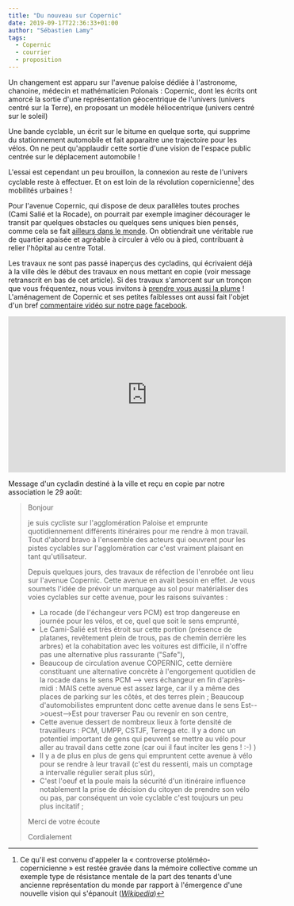 ```yaml
---
title: "Du nouveau sur Copernic"
date: 2019-09-17T22:36:33+01:00
author: "Sébastien Lamy"
tags:
  - Copernic
  - courrier
  - proposition
---
```


 
Un changement est apparu sur l'avenue paloise dédiée à l'astronome, chanoine,
médecin et mathématicien Polonais : Copernic, dont les écrits ont amorcé la 
sortie d'une représentation géocentrique de l'univers (univers centré sur la Terre), 
en  proposant un modèle héliocentrique (univers centré sur le soleil)

Une bande cyclable, un écrit sur le bitume en quelque sorte, qui supprime
du stationnement automobile et fait apparaitre une trajectoire pour les vélos. 
On ne peut qu'applaudir cette sortie d'une vision de l'espace public
centrée sur le déplacement automobile !

L'essai est cependant un peu brouillon, la connexion au reste de l'univers
cyclable reste à effectuer. Et on est loin de la révolution copernicienne[^1] des 
mobilités urbaines !

Pour l'avenue Copernic, qui dispose de deux parallèles toutes proches (Cami 
Salié et la Rocade), on pourrait par exemple imaginer décourager le transit par
 quelques obstacles ou quelques sens uniques bien pensés, comme cela se fait 
<a href="https://www.youtube.com/watch?v=PJhGSxDb5wQ" target="blank">ailleurs dans le monde</a>.
On obtiendrait une véritable rue de quartier apaisée 
et agréable à circuler à vélo ou à pied, contribuant à relier l'hôpital au 
centre Total.


Les travaux ne sont pas passé inaperçus des cycladins, qui écrivaient déjà à la
ville dès le début des travaux en nous mettant en copie (voir message retranscrit 
en bas de cet article). Si des travaux s'amorcent sur un tronçon que vous 
fréquentez, nous vous invitons à [prendre vous aussi la plume][interpeller] ! L'aménagement 
de Copernic et ses petites faiblesses ont aussi fait l'objet d'un bref 
[commentaire vidéo sur notre  page facebook](https://www.facebook.com/story.php?story_fbid=2685913331443238&id=1767596076608306).

<iframe src="https://www.facebook.com/plugins/video.php?href=https%3A%2F%2Fwww.facebook.com%2Fpauaveloo%2Fvideos%2F379056649440114%2F&show_text=0&width=560" width="560" height="315" style="border:none;overflow:hidden" scrolling="no" frameborder="0" allowTransparency="true" allowFullScreen="true"></iframe>


Message d'un cycladin destiné à la ville et reçu en copie par notre association 
le 29 août: 

> Bonjour
> 
> je suis cycliste sur l'agglomération Paloise et emprunte quotidiennement 
> différents itinéraires pour me rendre à mon travail. Tout d'abord bravo à 
> l'ensemble des acteurs qui oeuvrent pour les pistes cyclables sur 
> l'agglomération car c'est vraiment plaisant en tant qu'utilisateur.
> 
> Depuis quelques jours, des travaux de réfection de l'enrobée ont lieu sur 
> l'avenue Copernic. Cette avenue en avait besoin en effet. Je vous soumets 
> l'idée de prévoir un marquage au sol pour matérialiser des voies cyclables sur 
> cette avenue, pour les raisons suivantes :
> 
> * La rocade (de l'échangeur vers PCM) est trop dangereuse en journée pour les
>  vélos, et ce, quel que soit le sens emprunté,
> * Le Cami-Salié est très étroit sur cette portion  (présence de platanes, 
> revêtement plein de trous, pas de chemin derrière les arbres) et la 
> cohabitation avec les voitures est difficile, il n'offre pas une 
> alternative plus rassurante ("Safe"),
> * Beaucoup de circulation avenue COPERNIC, cette dernière constituant une 
> alternative concrète à l'engorgement quotidien de la rocade dans le sens 
> PCM --> vers échangeur en fin d'après-midi : MAIS cette avenue est assez 
> large, car il y a même des places de parking sur les côtés, et des terres 
> plein ; Beaucoup d'automobilistes empruntent donc cette avenue dans le sens
> Est-->ouest-->Est pour traverser Pau ou revenir en son centre,
> * Cette avenue dessert de nombreux lieux à forte densité de travailleurs : 
> PCM, UMPP, CSTJF, Terrega etc. Il y a donc un potentiel important de gens 
> qui peuvent se mettre au vélo pour aller au travail dans cette zone (car 
> oui il faut inciter les gens ! :-) )
> * Il y a de plus en plus de gens qui empruntent cette avenue à vélo pour se 
> rendre à leur travail (c'est du ressenti, mais un comptage a intervalle 
> régulier serait plus sûr),
> * C'est l'oeuf et la poule mais la sécurité d'un itinéraire influence 
> notablement la prise de décision du citoyen de prendre son vélo ou pas, par
> conséquent un voie cyclable c'est toujours un peu plus incitatif ;
> 
> 
> Merci de votre écoute
> 
> Cordialement

[interpeller]: /interpeller/
[^1]: Ce qu'il est convenu d'appeler la «&nbsp;controverse ptoléméo-copernicienne&nbsp;» est restée gravée dans la mémoire collective comme un exemple type de résistance mentale de la part des tenants d'une ancienne représentation du monde par rapport à l'émergence d'une nouvelle vision qui s'épanouit (*[Wikipedia](https://fr.wikipedia.org/wiki/R%C3%A9volution_copernicienne)*)